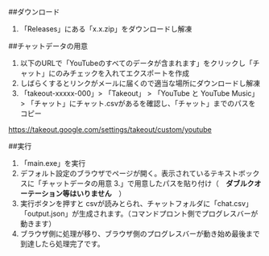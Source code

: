 ##ダウンロード

1. 「Releases」にある「x.x.zip」をダウンロードし解凍

##チャットデータの用意
1. 以下のURLで「YouTubeのすべてのデータが含まれます」をクリックし「チャット」にのみチェックを入れてエクスポートを作成
2. しばらくするとリンクがメールに届くので適当な場所にダウンロードし解凍
3. 「takeout-xxxxx-000」> 「Takeout」 > 「YouTube と YouTube Music」 > 「チャット」にチャット.csvがあるを確認し、「チャット」までのパスをコピー

https://takeout.google.com/settings/takeout/custom/youtube

##実行
1. 「main.exe」を実行
2. デフォルト設定のブラウザでページが開く。表示されているテキストボックスに「チャットデータの用意 3.」で用意したパスを貼り付け（　**ダブルクオーテーション等はいりません**　）
3. 実行ボタンを押すと	csvが読みとられ、チャットフォルダに「chat.csv」「output.json」が生成されます。（コマンドプロント側でプログレスバーが動きます）
4. ブラウザ側に処理が移り、ブラウザ側のプログレスバーが動き始め最後まで到達したら処理完了です。
